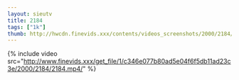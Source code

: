 ```yaml
--- 
layout: sieutv
title: 2184
tags: ["1k"]
thumb: http://hwcdn.finevids.xxx/contents/videos_screenshots/2000/2184/preview.mp4.jpg
---
```

{% include video src="http://www.finevids.xxx/get_file/1/c346e077b80ad5e04f6f5db11ad23c3e/2000/2184/2184.mp4/" %} 
